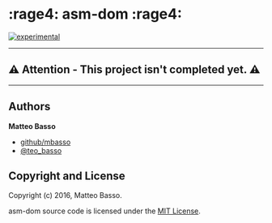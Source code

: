 # :rage4: asm-dom :rage4:
[![experimental](http://badges.github.io/stability-badges/dist/experimental.svg)](http://github.com/badges/stability-badges)

---

:warning: **Attention - This project isn't completed yet.** :warning:
---

---

## Authors
**Matteo Basso**
- [github/mbasso](https://github.com/mbasso)
- [@teo_basso](https://twitter.com/teo_basso)

## Copyright and License
Copyright (c) 2016, Matteo Basso.

asm-dom source code is licensed under the [MIT License](https://github.com/mbasso/asm-dom/blob/master/LICENSE.md).

